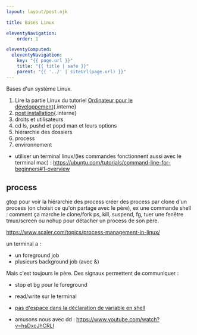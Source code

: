 ```yaml
---
layout: layout/post.njk

title: Bases Linux

eleventyNavigation:
    order: 1

eleventyComputed:
  eleventyNavigation:
    key: "{{ page.url }}"
    title: "{{ title | safe }}"
    parent: "{{ '../' | siteUrl(page.url) }}"
---
```


Bases d'un système Linux.

1. Lire la partie Linux du tutoriel [Ordinateur pour le développement](/tutoriels/ordinateur-développement){.interne}
2. [post installation](post-installation){.interne}
3. droits et utilisateurs
4. cd ls, pushd et popd man et leurs options
5. hiérarchie des dossiers
6. process
7. environnement

- utiliser un terminal linux/(les commandes fonctionnent aussi avec le terminal mac) : <https://ubuntu.com/tutorials/command-line-for-beginners#1-overview>

## process

gtop pour voir la hiérarchie des process
créer des process par clone d'un process (on choisit ce qu'on partage avec le père), ex une commande shell : comment ça marche le clone/fork
ps, kill, suspend, fg,
tuer une fenêtre
tmux/screen ou nohup pour détacher un process de son père.

<https://www.scaler.com/topics/process-management-in-linux/>

un terminal a :

- un foreground job
- plusieurs background job (avec &)

Mais c'est toujours le père. Des signaux permettent de communiquer :

- stop et bg pour le foreground
- read/write sur le terminal
- [pas d'espace dans la déclaration de variable en shell](https://utcc.utoronto.ca/~cks/space/blog/unix/BourneShellObscureErrorRoots)

- amusons nous avec dd : <https://www.youtube.com/watch?v=hsDxcJhCRLI>

